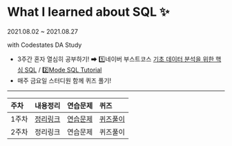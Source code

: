 # What I learned about SQL ✨

2021.08.02 ~ 2021.08.27

 with Codestates DA Study
 
 - 3주간 혼자 열심히 공부하기! ➡ 1️⃣네이버 부스트코스 [기초 데이터 분석을 위한 핵심 SQL](www.boostcourse.org/ds102) / 2️⃣[Mode SQL Tutorial](https://mode.com/sql-tutorial/sql-like/)
 - 매주 금요일 스터디원 함께 퀴즈 풀기!

--- 

|주차|내용정리|연습문제|퀴즈|
|:------|:------|:------|:------|
|1주차|[정리링크](https://github.com/threegenie/SQL_study/blob/main/1%EC%A3%BC%EC%B0%A8/%EB%82%B4%EC%9A%A9%EC%A0%95%EB%A6%AC.md)|[연습문제](https://github.com/threegenie/SQL_study/blob/main/1%EC%A3%BC%EC%B0%A8/%EC%97%B0%EC%8A%B5%EB%AC%B8%EC%A0%9C.md)|[퀴즈풀이](https://github.com/threegenie/SQL_study/blob/main/1%EC%A3%BC%EC%B0%A8/%ED%80%B4%EC%A6%88.md)|
|2주차|정리링크|연습문제|퀴즈풀이|
